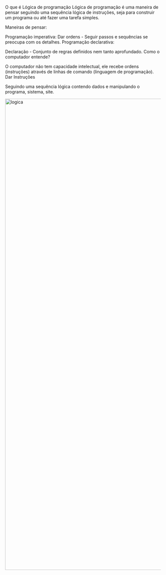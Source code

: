 O que é Lógica de programação
Lógica de programação é uma maneira de pensar seguindo uma sequência lógica de instruções, seja para construir um programa ou até fazer uma tarefa simples.

Maneiras de pensar:

Programação imperativa:
Dar ordens - Seguir passos e sequências se preocupa com os detalhes.
Programação declarativa:

Declaração - Conjunto de regras definidos nem tanto aprofundado.
Como o computador entende?

O computador não tem capacidade intelectual, ele recebe ordens (instruções) através de linhas de comando (linguagem de programação).
Dar Instruções

Seguindo uma sequência lógica contendo dados e manipulando o programa, sistema, site.

<img width="1525" alt="logica" src="https://github.com/DaianedaRosa/ExploreFullStack_Rocketseat/assets/93106370/5dd41bb7-2af7-4b5c-8436-5f015fa649f1">
